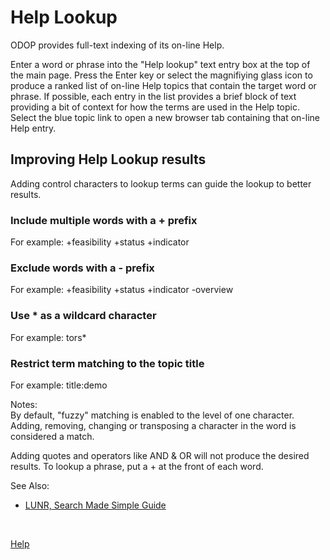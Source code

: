 # Help Lookup   

ODOP provides full-text indexing of its on-line Help.   

Enter a word or phrase into the "Help lookup" text entry box at the top of the main page. 
Press the Enter key or select the magnifiying glass icon to produce a ranked list of 
on-line Help topics that contain the target word or phrase. 
If possible, each entry in the list provides a brief block of text providing a bit of context 
for how the terms are used in the Help topic. 
Select the blue topic link to open a new browser tab containing that on-line Help entry.

## Improving Help Lookup results 
Adding control characters to lookup terms can guide the lookup to better results. 

### Include multiple words with a + prefix 
For example: +feasibility +status +indicator   

### Exclude words with a - prefix 
For example: +feasibility +status +indicator -overview   

### Use * as a wildcard character 
For example: tors*   

### Restrict term matching to the topic title 
For example: title:demo   

Notes:   
By default, "fuzzy" matching is enabled to the level of one character. 
Adding, removing, changing or transposing a character in the word is considered a match.   

Adding quotes and operators like AND & OR will not produce the desired results. 
To lookup a phrase, put a + at the front of each word.   

See Also: 
 - [LUNR, Search Made Simple Guide](https://lunrjs.com/guides/searching.html)   

&nbsp;
 
[Help](/docs/Help)

&nbsp;   

